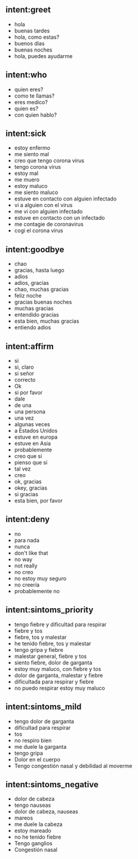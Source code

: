 ## intent:greet
- hola
- buenas tardes
- hola, como estas?
- buenos dias
- buenas noches
- hola, puedes ayudarme

## intent:who
- quien eres?
- como te llamas?
- eres medico?
- quien es?
- con quien hablo?

## intent:sick
- estoy enfermo
- me siento mal
- creo que tengo corona virus
- tengo corona virus
- estoy mal
- me muero
- estoy maluco
- me siento maluco
- estuve en contacto con alguien infectado
- vi a alguien con el virus
- me vi con alguien infectado
- estuve en contacto con un infectado
- me contagie de coronavirus
- cogi el corona virus

## intent:goodbye
- chao
- gracias, hasta luego
- adios
- adios, gracias
- chao, muchas gracias
- feliz noche
- gracias buenas noches
- muchas gracias 
- entendido gracias 
- esta bien, muchas gracias
- entiendo adios

## intent:affirm
- si
- si, claro
- si señor
- correcto
- Ok
- si por favor
- dale
- de una
- una persona
- una vez
- algunas veces
- a Estados Unidos
- estuve en europa
- estuve en Asia
- probablemente
- creo que si 
- pienso que si
- tal vez 
- creo 
- ok, gracias
- okey, gracias 
- si gracias
- esta bien, por favor

## intent:deny
- no
- para nada
- nunca
- don't like that
- no way
- not really
- no creo
- no estoy muy seguro 
- no creería
- probablemente no

## intent:sintoms_priority
- tengo fiebre y dificultad para respirar
- fiebre y tos
- fiebre, tos y malestar
- he tenido fiebre, tos y malestar
- tengo gripa y fiebre
- malestar general, fiebre y tos
- siento fiebre, dolor de garganta
- estoy muy maluco, con fiebre y tos
- dolor de garganta, malestar y fiebre
- dificultada para respirar y fiebre
- no puedo respirar estoy muy maluco

## intent:sintoms_mild
- tengo dolor de garganta
- dificultad para respirar
- tos
- no respiro bien
- me duele la garganta
- tengo gripa
- Dolor en el cuerpo
- Tengo congestión nasal y debilidad al moverme

## intent:sintoms_negative
- dolor de cabeza
- tengo nauseas
- dolor de cabeza, nauseas
- mareos
- me duele la cabeza
- estoy mareado
- no he tenido fiebre
- Tengo ganglios
- Congestión nasal
